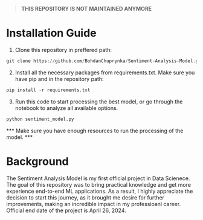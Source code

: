 > **THIS REPOSITORY IS NOT MAINTAINED ANYMORE**

# Installation Guide 
1. Clone this repository in preffered path: 
```python
git clone https://github.com/BohdanChuprynka/Sentiment-Analysis-Model.git
```
2. Install all the necessary packages from requirements.txt. Make sure you have pip and in the repository path: 
```python
pip install -r requirements.txt
```
3. Run this code to start processing the best model, or go through the notebook to analyze all available options.
```python 
python sentiment_model.py 
```
*** Make sure you have enough resources to run the processing of the model. ***

# Background 
The Sentiment Analysis Model is my first official project in Data Scienece. The goal of this repository was to bring practical knowledge and get more experience end-to-end ML applications. As a result, I highly appreciate the decision to start this journey, as it brought me desire for further improvements, making an incredible impact in my professioanl career. Official end date of the project is April 26, 2024.